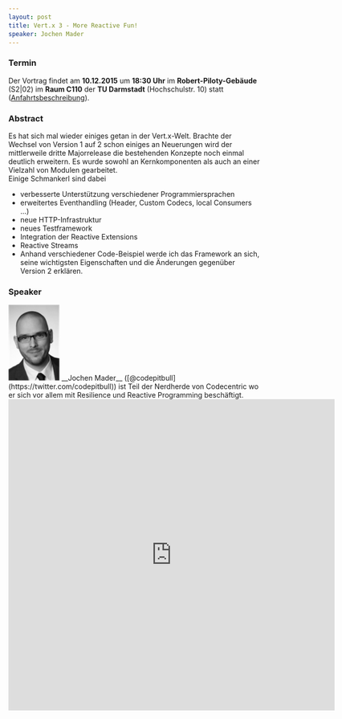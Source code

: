 ```yaml
---
layout: post
title: Vert.x 3 - More Reactive Fun!
speaker: Jochen Mader
---
```


### Termin

Der Vortrag findet am **10.12.2015** um **18:30 Uhr** im **Robert-Piloty-Gebäude** (S2|02) im **Raum C110** der **TU Darmstadt** (Hochschulstr. 10) statt ([Anfahrtsbeschreibung](/anfahrt)).

### Abstract

Es hat sich mal wieder einiges getan in der Vert.x-Welt. Brachte der Wechsel von Version 1 auf 2 schon einiges an Neuerungen wird der mittlerweile dritte Majorrelease die bestehenden Konzepte noch einmal deutlich erweitern. Es wurde sowohl an Kernkomponenten als auch an einer Vielzahl von Modulen gearbeitet.  
Einige Schmankerl sind dabei

- verbesserte Unterstützung verschiedener Programmiersprachen
- erweitertes Eventhandling (Header, Custom Codecs, local Consumers ...)
- neue HTTP-Infrastruktur
- neues Testframework
- Integration der Reactive Extensions
- Reactive Streams
- Anhand verschiedener Code-Beispiel werde ich das Framework an sich, seine wichtigsten Eigenschaften und die Änderungen gegenüber Version 2 erklären.

### Speaker

<img src="/images/speaker/jochenmader.png" class="speakerpic"/>
__Jochen Mader__ ([@codepitbull](https://twitter.com/codepitbull)) ist Teil der Nerdherde von Codecentric wo er sich vor allem mit Resilience und Reactive Programming beschäftigt.

<iframe src="https://docs.google.com/forms/d/1TYIfjPJf14GAH61xPrG1P6VQmwwECxUKoDnWrkl3ZCQ/viewform?embedded=true" frameborder="0" width="650" height="620" marginheight="0" marginwidth="0"></iframe>

